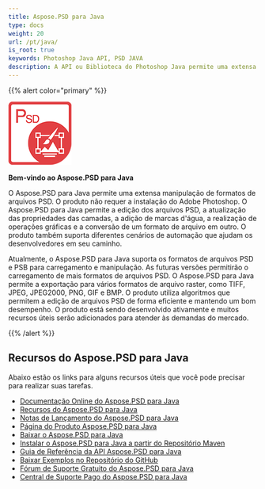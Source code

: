 ```yaml
---
title: Aspose.PSD para Java 
type: docs
weight: 20
url: /pt/java/
is_root: true
keywords: Photoshop Java API, PSD JAVA
description: A API ou Biblioteca do Photoshop Java permite uma extensa manipulação de formatos de arquivos PSD. Não requer a instalação do Adobe Photoshop e suporta os formatos de arquivos PSD e PSB para carregamento, manipulação e conversão para vários formatos de arquivos raster, como TIFF, JPEG, JPEG2000, PNG, GIF e BMP.
---
```


{{% alert color="primary" %}} 

**![Logo do Produto Aspose.PSD para Java](aspose-psd-for-java-home_1.png)**

**Bem-vindo ao Aspose.PSD para Java**

O Aspose.PSD para Java permite uma extensa manipulação de formatos de arquivos PSD. O produto não requer a instalação do Adobe Photoshop. O Aspose.PSD para Java permite a edição dos arquivos PSD, a atualização das propriedades das camadas, a adição de marcas d'água, a realização de operações gráficas e a conversão de um formato de arquivo em outro. O produto também suporta diferentes cenários de automação que ajudam os desenvolvedores em seu caminho.

Atualmente, o Aspose.PSD para Java suporta os formatos de arquivos PSD e PSB para carregamento e manipulação. As futuras versões permitirão o carregamento de mais formatos de arquivos PSD. O Aspose.PSD para Java permite a exportação para vários formatos de arquivo raster, como TIFF, JPEG, JPEG2000, PNG, GIF e BMP. O produto utiliza algoritmos que permitem a edição de arquivos PSD de forma eficiente e mantendo um bom desempenho. O produto está sendo desenvolvido ativamente e muitos recursos úteis serão adicionados para atender às demandas do mercado.

{{% /alert %}} 

## **Recursos do Aspose.PSD para Java**

Abaixo estão os links para alguns recursos úteis que você pode precisar para realizar suas tarefas.

- [Documentação Online do Aspose.PSD para Java](/psd/pt/java/)
- [Recursos do Aspose.PSD para Java](/psd/pt/java/features/)
- [Notas de Lançamento do Aspose.PSD para Java](/psd/pt/java/release-notes/)
- [Página do Produto Aspose.PSD para Java](https://products.aspose.com/psd/java)
- [Baixar o Aspose.PSD para Java](https://repository.aspose.com/webapp/#/artifacts/browse/tree/General/repo/com/aspose/aspose-psd)
- [Instalar o Aspose.PSD para Java a partir do Repositório Maven](/psd/pt/java/installation/)
- [Guia de Referência da API Aspose.PSD para Java](https://reference.aspose.com/java/psd)
- [Baixar Exemplos no Repositório do GitHub](https://github.com/aspose-psd/Aspose.PSD-for-Java)
- [Fórum de Suporte Gratuito do Aspose.PSD para Java](https://forum.aspose.com/c/psd)
- [Central de Suporte Pago do Aspose.PSD para Java](https://helpdesk.aspose.com/)
